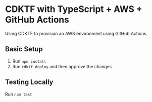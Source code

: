 # CDKTF with TypeScript + AWS + GitHub Actions
Using CDKTF to provision an AWS environment using GitHub Actions.

## Basic Setup
1. Run `npm install`
2. Run `cdktf deploy` and then approve the changes

## Testing Locally
Run `npm test`
